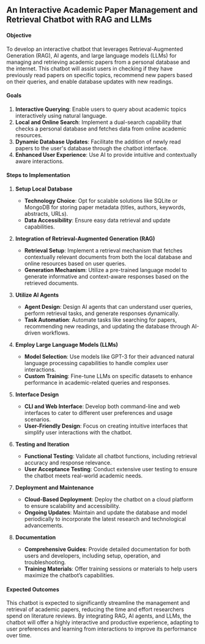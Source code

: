 ## An Interactive Academic Paper Management and Retrieval Chatbot with RAG and LLMs

#### Objective
To develop an interactive chatbot that leverages Retrieval-Augmented Generation (RAG), AI agents, and large language models (LLMs) for managing and retrieving academic papers from a personal database and the internet. This chatbot will assist users in checking if they have previously read papers on specific topics, recommend new papers based on their queries, and enable database updates with new readings.

#### Goals
1. **Interactive Querying**: Enable users to query about academic topics interactively using natural language.
2. **Local and Online Search**: Implement a dual-search capability that checks a personal database and fetches data from online academic resources.
3. **Dynamic Database Updates**: Facilitate the addition of newly read papers to the user's database through the chatbot interface.
4. **Enhanced User Experience**: Use AI to provide intuitive and contextually aware interactions.

#### Steps to Implementation

1. **Setup Local Database**
   - **Technology Choice**: Opt for scalable solutions like SQLite or MongoDB for storing paper metadata (titles, authors, keywords, abstracts, URLs).
   - **Data Accessibility**: Ensure easy data retrieval and update capabilities.

2. **Integration of Retrieval-Augmented Generation (RAG)**
   - **Retrieval Setup**: Implement a retrieval mechanism that fetches contextually relevant documents from both the local database and online resources based on user queries.
   - **Generation Mechanism**: Utilize a pre-trained language model to generate informative and context-aware responses based on the retrieved documents.

3. **Utilize AI Agents**
   - **Agent Design**: Design AI agents that can understand user queries, perform retrieval tasks, and generate responses dynamically.
   - **Task Automation**: Automate tasks like searching for papers, recommending new readings, and updating the database through AI-driven workflows.

4. **Employ Large Language Models (LLMs)**
   - **Model Selection**: Use models like GPT-3 for their advanced natural language processing capabilities to handle complex user interactions.
   - **Custom Training**: Fine-tune LLMs on specific datasets to enhance performance in academic-related queries and responses.

5. **Interface Design**
   - **CLI and Web Interface**: Develop both command-line and web interfaces to cater to different user preferences and usage scenarios.
   - **User-Friendly Design**: Focus on creating intuitive interfaces that simplify user interactions with the chatbot.

6. **Testing and Iteration**
   - **Functional Testing**: Validate all chatbot functions, including retrieval accuracy and response relevance.
   - **User Acceptance Testing**: Conduct extensive user testing to ensure the chatbot meets real-world academic needs.

7. **Deployment and Maintenance**
   - **Cloud-Based Deployment**: Deploy the chatbot on a cloud platform to ensure scalability and accessibility.
   - **Ongoing Updates**: Maintain and update the database and model periodically to incorporate the latest research and technological advancements.

8. **Documentation**
   - **Comprehensive Guides**: Provide detailed documentation for both users and developers, including setup, operation, and troubleshooting.
   - **Training Materials**: Offer training sessions or materials to help users maximize the chatbot’s capabilities.

#### Expected Outcomes
This chatbot is expected to significantly streamline the management and retrieval of academic papers, reducing the time and effort researchers spend on literature reviews. By integrating RAG, AI agents, and LLMs, the chatbot will offer a highly interactive and productive experience, adapting to user preferences and learning from interactions to improve its performance over time.
